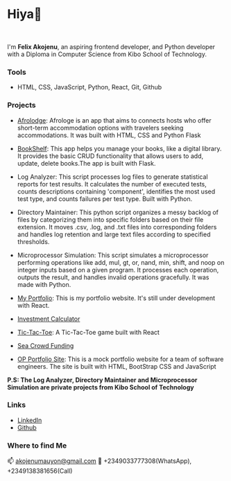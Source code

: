# Hiya👋
<br />


I'm **Felix Akojenu**, an aspiring frontend developer, and Python developer with a Diploma in Computer Science from Kibo School of Technology. 
<br />

### Tools
- HTML, CSS, JavaScript, Python, React, Git, Github

### Projects
- [Afrolodge](https://afrologde-com.onrender.com/): Afrologe is an app that aims to connects hosts who offer short-term accommodation options with travelers seeking accommodations. It was built with HTML, CSS and Python Flask

- [BookShelf](https://bookshelf-mbnb.onrender.com): This app helps you manage your books, like a digital library. It provides the basic CRUD functionality that allows users to add, update, delete books.The app is built with Flask.

- Log Analyzer: This script processes log files to generate statistical reports for test results. It calculates the number of executed tests, counts descriptions containing 'component', identifies the most used test type, and counts failures per test type. Built with Python.

- Directory Maintainer: This python script organizes a messy backlog of files by categorizing them into specific folders based on their file extension. It moves .csv, .log, and .txt files into corresponding folders and handles log retention and large text files according to specified thresholds.

- Microprocessor Simulation: This script simulates a microprocessor performing operations like add, mul, gt, or, nand, min, shift, and noop on integer inputs based on a given program. It processes each operation, outputs the result, and handles invalid operations gracefully. It was made with Python.

- [My Portfolio](https://felix-portfolio-lilac.vercel.app/): This is my portfolio website. It's still under development with React.
  
- [Investment Calculator](https://github.com/Felix-Mauyon/investment-calculator)

- [Tic-Tac-Toe](https://tic-tac-toe-gilt-mu.vercel.app/): A Tic-Tac-Toe game built with React
  
- [Sea Crowd Funding](https://github.com/Felix-Mauyon/Sea-Crowd-Funding-project)

- [OP Portfolio Site](https://felix-mauyon.github.io/OP-Portfolio-site/#):
This is a mock portfolio website for a team of software engineers. The site is built with HTML, BootStrap CSS and JavaScript

**P.S: The Log Analyzer, Directory Maintainer and Microprocessor Simulation are private projects from Kibo School of Technology**

### Links
- [LinkedIn](https://www.linkedin.com/in/felix-akojenu-510b81218/)
- [Github](https://github.com/Felix-Mauyon)

### Where to find Me
📫 akojenumauyon@gmail.com
📱 +2349033777308(WhatsApp), +2349138381656(Call)

<!--
**Felix-Mauyon/Felix-Mauyon** is a ✨ _special_ ✨ repository because its `README.md` (this file) appears on your GitHub profile.

Here are some ideas to get you started:

- 🔭 I’m currently working on ...
- 🌱 I’m currently learning ...
- 👯 I’m looking to collaborate on ...
- 🤔 I’m looking for help with ...
- 💬 Ask me about ...
- 📫 How to reach me: ...
- 😄 Pronouns: ...
- ⚡ Fun fact: ...
-->
